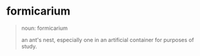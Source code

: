 # formicarium


> noun: formicarium
>
> an ant's nest, especially one in an artificial container for purposes of study.
